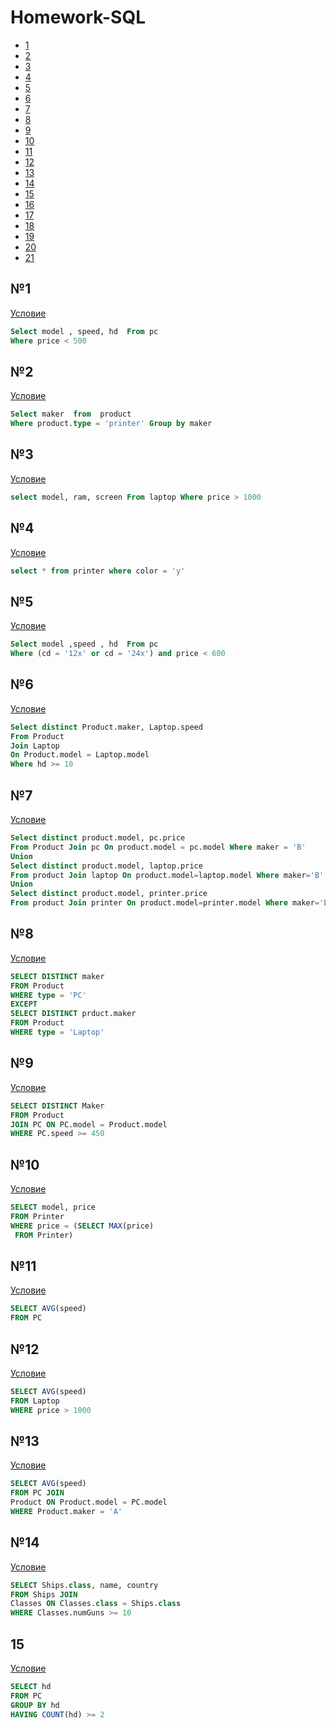 # Homework-SQL
+ [1](#1)
+ [2](#2)
+ [3](#3)
+ [4](#4)
+ [5](#5)
+ [6](#6)
+ [7](#7)
+ [8](#8)
+ [9](#9)
+ [10](#10)
+ [11](#11)
+ [12](#12)
+ [13](#13)
+ [14](#14)
+ [15](#15)
+ [16](#16)
+ [17](#17)
+ [18](#18)
+ [19](#19)
+ [20](#20)
+ [21](#21)



## №1
<a taget="blanc" href="https://sql-ex.ru/learn_exercises.php?LN=1">Условие</a>

```sql
Select model , speed, hd  From pc 
Where price < 500
```

## №2
<a taget="blanc" href="https://sql-ex.ru/learn_exercises.php?LN=2">Условие</a>

```sql
Select maker  from  product 
Where product.type = 'printer' Group by maker
```

## №3
<a taget="blanc" href="https://sql-ex.ru/learn_exercises.php?LN=3">Условие</a>

```sql
select model, ram, screen From laptop Where price > 1000
```

## №4
<a taget="blanc" href="https://sql-ex.ru/learn_exercises.php?LN=4">Условие</a>

```sql
select * from printer where color = 'y'
```

## №5
<a taget="blanc" href="https://sql-ex.ru/learn_exercises.php?LN=5">Условие</a>

```sql
Select model ,speed , hd  From pc 
Where (cd = '12x' or cd = '24x') and price < 600
```

## №6
<a taget="blanc" href="https://sql-ex.ru/learn_exercises.php?LN=6">Условие</a>

```sql
Select distinct Product.maker, Laptop.speed
From Product 
Join Laptop 
On Product.model = Laptop.model
Where hd >= 10
```

## №7
<a taget="blanc" href="https://sql-ex.ru/learn_exercises.php?LN=7">Условие</a>

```sql
Select distinct product.model, pc.price
From Product Join pc On product.model = pc.model Where maker = 'B'
Union
Select distinct product.model, laptop.price
From product Join laptop On product.model=laptop.model Where maker='B'
Union
Select distinct product.model, printer.price
From product Join printer On product.model=printer.model Where maker='B'
```

## №8
<a taget="blanc" href="https://sql-ex.ru/learn_exercises.php?LN=8">Условие</a>

```sql
SELECT DISTINCT maker
FROM Product
WHERE type = 'PC'
EXCEPT
SELECT DISTINCT prduct.maker
FROM Product
WHERE type = 'Laptop'
```

## №9

<a taget="blanc" href="https://sql-ex.ru/learn_exercises.php?LN=9">Условие</a>

```sql
SELECT DISTINCT Maker
FROM Product 
JOIN PC ON PC.model = Product.model
WHERE PC.speed >= 450
```

## №10

<a taget="blanc" href="https://sql-ex.ru/learn_exercises.php?LN=10">Условие</a>


```sql
SELECT model, price
FROM Printer
WHERE price = (SELECT MAX(price) 
 FROM Printer)
```

## №11

<a taget="blanc" href="https://sql-ex.ru/learn_exercises.php?LN=1">Условие</a>


```sql
SELECT AVG(speed)
FROM PC
```

## №12

<a taget="blanc" href="https://sql-ex.ru/learn_exercises.php?LN=1">Условие</a>

```sql
SELECT AVG(speed)
FROM Laptop
WHERE price > 1000
```

## №13

<a taget="blanc" href="https://sql-ex.ru/learn_exercises.php?LN=1">Условие</a>

```sql
SELECT AVG(speed)
FROM PC JOIN
Product ON Product.model = PC.model
WHERE Product.maker = 'A'
```
## №14

<a taget="blanc" href="https://sql-ex.ru/learn_exercises.php?LN=1">Условие</a>

```sql
SELECT Ships.class, name, country
FROM Ships JOIN
Classes ON Classes.class = Ships.class
WHERE Classes.numGuns >= 10
```

## 15

<a taget="blanc" href="https://sql-ex.ru/learn_exercises.php?LN=1">Условие</a>


```sql
SELECT hd
FROM PC
GROUP BY hd
HAVING COUNT(hd) >= 2
```
